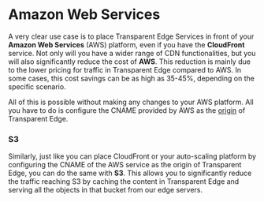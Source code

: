 # Amazon Web Services

A very clear use case is to place Transparent Edge Services in front of your **Amazon Web Services** (AWS) platform, even if you have the **CloudFront** service. Not only will you have a wider range of CDN functionalities, but you will also significantly reduce the cost of **AWS**. This reduction is mainly due to the lower pricing for traffic in Transparent Edge compared to AWS. In some cases, this cost savings can be as high as 35-45%, depending on the specific scenario.

All of this is possible without making any changes to your AWS platform. All you have to do is configure the CNAME provided by AWS as the [origin](../getting-started/dashboard/auto-provisioning/sites.md) of Transparent Edge.

### S3

Similarly, just like you can place CloudFront or your auto-scaling platform by configuring the CNAME of the AWS service as the origin of Transparent Edge, you can do the same with **S3**. This allows you to significantly reduce the traffic reaching S3 by caching the content in Transparent Edge and serving all the objects in that bucket from our edge servers.
